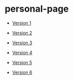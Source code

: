 personal-page
=============

* [Version 1](http://hayleyygregg.github.io/personal-page/version1.html)

* [Version 2](http://hayleyygregg.github.io/personal-page/version2.html)

* [Version 3](http://hayleyygregg.github.io/personal-page/version3.html)


* [Version 4](http://hayleyygregg.github.io/personal-page/version4.html)


* [Version 5](http://hayleyygregg.github.io/personal-page/version5.html)


* [Version 6](http://hayleyygregg.github.io/personal-page/version6.html)

